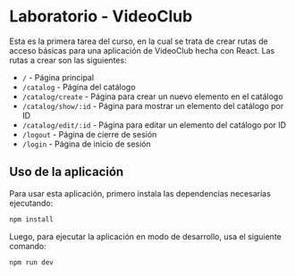 # Laboratorio - VideoClub

Esta es la primera tarea del curso, en la cual se trata de crear rutas de acceso básicas para una aplicación de VideoClub hecha con React. Las rutas a crear son las siguientes:

- `/` - Página principal
- `/catalog` - Página del catálogo
- `/catalog/create` - Página para crear un nuevo elemento en el catálogo
- `/catalog/show/:id` - Página para mostrar un elemento del catálogo por ID
- `/catalog/edit/:id` - Página para editar un elemento del catálogo por ID
- `/logout` - Página de cierre de sesión
- `/login` - Página de inicio de sesión

## Uso de la aplicación

Para usar esta aplicación, primero instala las dependencias necesarias ejecutando:

```sh
npm install
```
Luego, para ejecutar la aplicación en modo de desarrollo, usa el siguiente comando:

```sh
npm run dev
```
